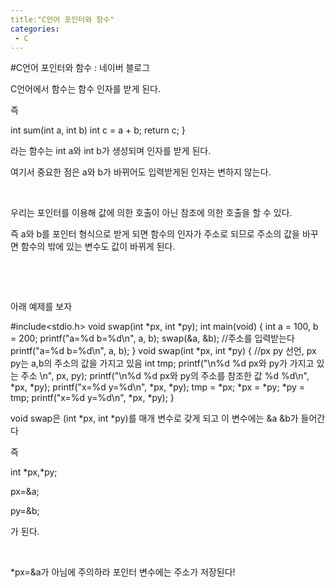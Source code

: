 ```yaml
---
title:"C언어 포인터와 함수"
categories:
 - C
---
```

#C언어 포인터와 함수 : 네이버 블로그
<div class="wrap_rabbit pcol2 _param(1) _postViewArea221554964210" id="post-view221554964210">
<!-- Rabbit HTML --><div class="se-viewer se-theme-default" lang="ko-KR">
<!-- SE_DOC_HEADER_END -->
<div class="se-main-container">
<div class="se-component se-text se-l-default" id="SE-62a9f839-343d-4017-8de0-a97687d1b44a">
<div class="se-component-content">
<div class="se-section se-section-text se-l-default">
<div class="se-module se-module-text"><!-- SE-TEXT { --><p class="se-text-paragraph se-text-paragraph-align-" id="SE-bbf80fab-19d4-4a81-be52-47c292c56c90" style=""><span class="se-fs- se-ff-" id="SE-1b0c5c37-78aa-4e62-9ba0-df1ebacae0ef" style="">C언어에서 함수는 함수 인자를 받게 된다.</span></p><!-- } SE-TEXT --><!-- SE-TEXT { --><p class="se-text-paragraph se-text-paragraph-align-" id="SE-fa2a0fac-c650-45f0-b635-a7d823a0ff51" style=""><span class="se-fs- se-ff-" id="SE-14ddaad0-f28f-4dbf-9a05-ecdb28ac51a2" style="">즉</span></p><!-- } SE-TEXT --></div>
</div>
</div>
</div> <div class="se-component se-code se-l-default" id="SE-157fea12-af62-47b2-b16a-7ff74b0e2c02">
<div class="se-component-content">
<div class="se-section se-section-code se-l-default">
<div class="se-module se-module-code se-fs-fs13">
<div class="se-code-source">
<div class="__se_code_view language-javascript">int sum(int a, int b)
	int c = a + b;
	return c;
}</div>
</div>
</div>
</div>
</div>
<script class="__se_module_data" data-module='{"type":"v2_code", "id" : "SE-157fea12-af62-47b2-b16a-7ff74b0e2c02"}' type="text/data"></script>
</div> <div class="se-component se-text se-l-default" id="SE-ffe81686-eee6-4b25-be2a-dce1d8550481">
<div class="se-component-content">
<div class="se-section se-section-text se-l-default">
<div class="se-module se-module-text"><!-- SE-TEXT { --><p class="se-text-paragraph se-text-paragraph-align-" id="SE-5f0b1759-86b5-46d6-ada0-77d73e68f921" style=""><span class="se-fs- se-ff-" id="SE-23d2e72c-8481-4d5e-9682-ff56e3e8a890" style="">라는 함수는 int a와 int b가 생성되며 인자를 받게 된다.</span></p><!-- } SE-TEXT --><!-- SE-TEXT { --><p class="se-text-paragraph se-text-paragraph-align-" id="SE-e8b41ed1-31bd-446e-bb18-dd4f4625d247" style=""><span class="se-fs- se-ff-" id="SE-615710b0-dbc1-4f3a-a26f-ee7755c8e48e" style="">여기서 중요한 점은 a와 b가 바뀌어도 입력받게된 인자는 변하지 않는다.</span></p><!-- } SE-TEXT --><!-- SE-TEXT { --><p class="se-text-paragraph se-text-paragraph-align-" id="SE-515afe7b-110d-45f4-b325-d6ded784b308" style=""><span class="se-fs- se-ff-" id="SE-3ccd3884-3222-4c59-852e-41dab4303f54" style="">​</span></p><!-- } SE-TEXT --><!-- SE-TEXT { --><p class="se-text-paragraph se-text-paragraph-align-" id="SE-e371a1e9-20f0-402c-95d2-18f23dfcfb96" style=""><span class="se-fs- se-ff-" id="SE-bfd4b32c-471b-4bda-a6e8-1d7b2eeb7a6f" style="">우리는 포인터를 이용해 값에 의한 호출이 아닌 참조에 의한 호출을 할 수 있다.</span></p><!-- } SE-TEXT --><!-- SE-TEXT { --><p class="se-text-paragraph se-text-paragraph-align-" id="SE-64a9bc87-40b2-4a9b-97c3-c08caa36c5ef" style=""><span class="se-fs- se-ff-" id="SE-9873ae58-46cf-4aef-8f54-5dfab10166b0" style="">즉 a와 b를 포인터 형식으로 받게 되면 함수의 인자가 주소로 되므로 주소의 값을 바꾸면 함수의 밖에 있는 변수도 값이 바뀌게 된다.</span></p><!-- } SE-TEXT --><!-- SE-TEXT { --><p class="se-text-paragraph se-text-paragraph-align-" id="SE-0b6166ca-4cfa-4ccf-b72c-b59b7dd1ba9a" style=""><span class="se-fs- se-ff-" id="SE-afc07bb4-32aa-4d9b-bcf0-4b69ce283e12" style="">​</span></p><!-- } SE-TEXT --><!-- SE-TEXT { --><p class="se-text-paragraph se-text-paragraph-align-" id="SE-225735bb-3f22-4f2c-a739-f9fcc65cc497" style=""><span class="se-fs- se-ff-" id="SE-6bbcd892-ece2-47ff-b53c-2457f9bf3521" style="">​</span></p><!-- } SE-TEXT --><!-- SE-TEXT { --><p class="se-text-paragraph se-text-paragraph-align-" id="SE-f3a0a2d7-373f-43b7-9c32-72ff477ec484" style=""><span class="se-fs- se-ff-" id="SE-b777559f-61e4-47d2-8277-d2f80b14206e" style="">아래 예제를 보자</span></p><!-- } SE-TEXT --></div>
</div>
</div>
</div> <div class="se-component se-code se-l-default" id="SE-ede81d9a-63dd-4c20-8cab-650f09732de7">
<div class="se-component-content">
<div class="se-section se-section-code se-l-default">
<div class="se-module se-module-code se-fs-fs13">
<div class="se-code-source">
<div class="__se_code_view language-javascript">#include&lt;stdio.h&gt;
void swap(int *px, int *py); 
int main(void) {
	int a = 100, b = 200;
	printf("a=%d b=%d\n", a, b);
	swap(&amp;a, &amp;b); //주소를 입력받는다
	printf("a=%d b=%d\n", a, b);
}
void swap(int *px, int *py) { //px py 선언, px py는 a,b의 주소의 값을 가지고 있음
	int tmp;
	printf("\n%d %d	px와 py가 가지고 있는 주소 \n", px, py);
	printf("\n%d %d	px와 py의 주소를 참조한 값 %d %d\n", *px, *py);
	printf("x=%d y=%d\n", *px, *py);
	tmp = *px;
	*px = *py;
	*py = tmp;
	printf("x=%d y=%d\n", *px, *py);
}</div>
</div>
</div>
</div>
</div>
<script class="__se_module_data" data-module='{"type":"v2_code", "id" : "SE-ede81d9a-63dd-4c20-8cab-650f09732de7"}' type="text/data"></script>
</div> <div class="se-component se-text se-l-default" id="SE-4370286c-c50d-417c-92a3-755e053e25b3">
<div class="se-component-content">
<div class="se-section se-section-text se-l-default">
<div class="se-module se-module-text"><!-- SE-TEXT { --><p class="se-text-paragraph se-text-paragraph-align-" id="SE-299d4d03-0ed8-4ca0-8ded-c37ee6f50553" style=""><span class="se-fs- se-ff-" id="SE-a7f2aa30-0dfd-455d-962f-acf4518c9eb3" style="">void swap은 (int *px, int *py)를 매개 변수로 갖게 되고 이 변수에는 &amp;a &amp;b가 들어간다</span></p><!-- } SE-TEXT --><!-- SE-TEXT { --><p class="se-text-paragraph se-text-paragraph-align-" id="SE-bde12395-3446-42b1-9ee8-a74a2ae45152" style=""><span class="se-fs- se-ff-" id="SE-ac110613-6874-41e1-ad51-5e560f76f82f" style="">즉</span></p><!-- } SE-TEXT --><!-- SE-TEXT { --><p class="se-text-paragraph se-text-paragraph-align-" id="SE-2e55529e-3b25-4941-8b4d-7097c99ececf" style=""><span class="se-fs- se-ff-" id="SE-68b4cf6b-7d09-4923-91ed-6809f9d33eb1" style="">int *px,*py;</span></p><!-- } SE-TEXT --><!-- SE-TEXT { --><p class="se-text-paragraph se-text-paragraph-align-" id="SE-1061a1bd-10ef-4f51-a64e-a880d72c2e5a" style=""><span class="se-fs- se-ff-" id="SE-b5a1d1d5-cba7-4c09-9ae2-48e2d9863b91" style="">px=&amp;a;</span></p><!-- } SE-TEXT --><!-- SE-TEXT { --><p class="se-text-paragraph se-text-paragraph-align-" id="SE-e26a06dc-43ce-4f01-883e-132be0343cc7" style=""><span class="se-fs- se-ff-" id="SE-09bbb491-ad32-4c05-838f-6662511b35b4" style="">py=&amp;b;</span></p><!-- } SE-TEXT --><!-- SE-TEXT { --><p class="se-text-paragraph se-text-paragraph-align-" id="SE-8fbecef4-07bf-42b6-a308-09ed6c238a3e" style=""><span class="se-fs- se-ff-" id="SE-58b5dd23-2323-4fac-bcde-2fc6a52024e8" style="">가 된다.</span></p><!-- } SE-TEXT --><!-- SE-TEXT { --><p class="se-text-paragraph se-text-paragraph-align-" id="SE-c6abdfc4-423f-44cb-8251-6cf58e698f9e" style=""><span class="se-fs- se-ff-" id="SE-e313d5de-1cd0-47b8-a915-6179d32cb7b9" style="">​</span></p><!-- } SE-TEXT --><!-- SE-TEXT { --><p class="se-text-paragraph se-text-paragraph-align-" id="SE-7774e365-4f6f-4cbd-8425-3937bc90e731" style=""><span class="se-fs- se-ff-" id="SE-59b9a0dd-9d79-4db9-b11d-c70cc3567e20" style="">*px=&amp;a가 아님에 주의하라 포인터 변수에는 주소가 저장된다!</span></p><!-- } SE-TEXT --></div>
</div>
</div>
</div> </div>
</div>
</div>